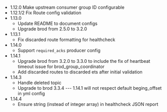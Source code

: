 - 1.12.0
    Make upstream consumer group ID configurable
- 1.12.1/2
    Fix Route config validation
- 1.13.0
    * Update README to document configs
    * Upgrade brod from 2.5.0 to 3.2.0
- 1.13.1
    * Fix discarded route formatting for healthcheck
- 1.14.0
    * Support `required_acks` producer config
- 1.14.1
    * Upgrade brod from 3.2.0 to 3.3.0 to include the fix of heartbeat timeout issue for brod_group_coordinator
    * Add discarded routes to discarded ets after initial validation
- 1.14.3
    * Handle deleted topic
    * Upgrade to brod 3.3.4 --- 1.14.1 will not respect default beging_offset in yml config
- 1.14.4
    * Ensure string (instead of integer array) in healthcheck JSON report
